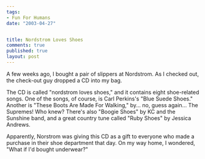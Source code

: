 ```yaml
--- 
tags:
- Fun For Humans
date: "2003-04-27"


title: Nordstrom Loves Shoes
comments: true
published: true
layout: post
---
```


<p> A few weeks ago, I bought a pair of slippers at Nordstrom. As I checked out, the check-out guy dropped a CD into my bag. </p>
<p> The CD is called "nordstrom loves shoes," and it contains eight shoe-related songs. One of the songs, of course, is Carl Perkins's "Blue Suede Shoes." Another is "These Boots Are Made For Walking," by... no, guess again... The Supremes!  Who knew? There's also "Boogie Shoes" by KC and the Sunshine band, and a great country tune called "Ruby Shoes" by Jessica Andrews. </p>
<p> Apparently, Norstrom was giving this CD as a gift to everyone who made a purchase in their shoe department that day. On my way home, I wondered, "What if I'd bought underwear?" </p>
